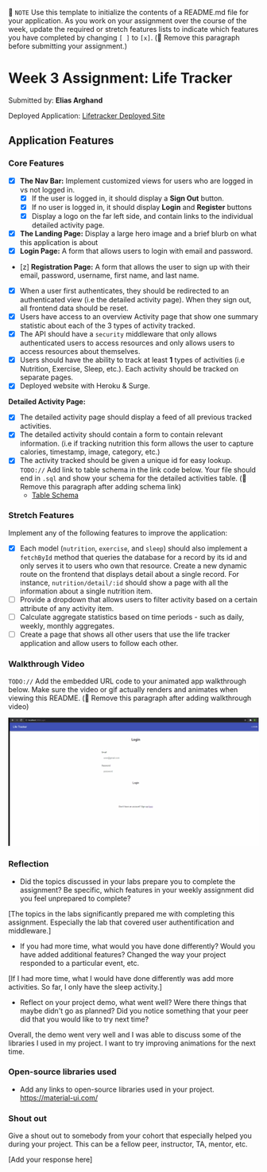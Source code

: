 📝 `NOTE` Use this template to initialize the contents of a README.md file for your application. As you work on your assignment over the course of the week, update the required or stretch features lists to indicate which features you have completed by changing `[ ]` to `[x]`. (🚫 Remove this paragraph before submitting your assignment.)

# Week 3 Assignment: Life Tracker

Submitted by: **Elias Arghand**

Deployed Application: [Lifetracker Deployed Site](https://sweet-plane.surge.sh/home)

## Application Features

### Core Features

- [x] **The Nav Bar:** Implement customized views for users who are logged in vs not logged in.
  - [x] If the user is logged in, it should display a **Sign Out** button. 
  - [x] If no user is logged in, it should display **Login** and **Register** buttons
  - [x] Display a logo on the far left side, and contain links to the individual detailed activity page. 
- [x] **The Landing Page:** Display a large hero image and a brief blurb on what this application is about
- [x] **Login Page:** A form that allows users to login with email and password.
- [z] **Registration Page:** A form that allows the user to sign up with their email, password, username, first name, and last name.
- [x] When a user first authenticates, they should be redirected to an authenticated view (i.e the detailed activity page). When they sign out, all frontend data should be reset.
- [x] Users have access to an overview Activity page that show one summary statistic about each of the 3 types of activity tracked.
- [x] The API should have a `security` middleware that only allows authenticated users to access resources and only allows users to access resources about themselves. 
- [x] Users should have the ability to track at least **1** types of activities (i.e Nutrition, Exercise, Sleep, etc.). Each activity should be tracked on separate pages.
- [x] Deployed website with Heroku & Surge. 

**Detailed Activity Page:**
- [x] The detailed activity page should display a feed of all previous tracked activities.
- [x] The detailed activity should contain a form to contain relevant information. (i.e if tracking nutrition this form allows the user to capture calories, timestamp, image, category, etc.) 
- [x] The activity tracked should be given a unique id for easy lookup.
  `TODO://` Add link to table schema in the link code below. Your file should end in `.sql` and show your schema for the detailed activities table. (🚫 Remove this paragraph after adding schema link)
  * [Table Schema](https://github.com/Earghand/Life-Tracker/blob/master/Backend/life-tracker-schema.sql) 

### Stretch Features

Implement any of the following features to improve the application:
- [x] Each model (`nutrition`, `exercise`, and `sleep`) should also implement a `fetchById` method that queries the database for a record by its id and only serves it to users who own that resource. Create a new dynamic route on the frontend that displays detail about a single record. For instance, `nutrition/detail/:id` should show a page with all the information about a single nutrition item.
- [ ] Provide a dropdown that allows users to filter activity based on a certain attribute of any activity item.
- [ ] Calculate aggregate statistics based on time periods - such as daily, weekly, monthly aggregates.
- [ ] Create a page that shows all other users that use the life tracker application and allow users to follow each other.

### Walkthrough Video

`TODO://` Add the embedded URL code to your animated app walkthrough below. Make sure the video or gif actually renders and animates when viewing this README. (🚫 Remove this paragraph after adding walkthrough video)

<img src="lifeTracker.gif"/>

### Reflection

* Did the topics discussed in your labs prepare you to complete the assignment? Be specific, which features in your weekly assignment did you feel unprepared to complete?

[The topics in the labs significantly prepared me with completing this assignment. Especially the lab that covered user authentification and middleware.]

* If you had more time, what would you have done differently? Would you have added additional features? Changed the way your project responded to a particular event, etc.
  
[If I had more time, what I would have done differently was add more activities. So far, I only have the sleep activity.]

* Reflect on your project demo, what went well? Were there things that maybe didn't go as planned? Did you notice something that your peer did that you would like to try next time?

Overall, the demo went very well and I was able to discuss some of the libraries I used in my project. I want to try improving animations for the next time.

### Open-source libraries used

- Add any links to open-source libraries used in your project.
https://material-ui.com/
### Shout out

Give a shout out to somebody from your cohort that especially helped you during your project. This can be a fellow peer, instructor, TA, mentor, etc.

[Add your response here]
